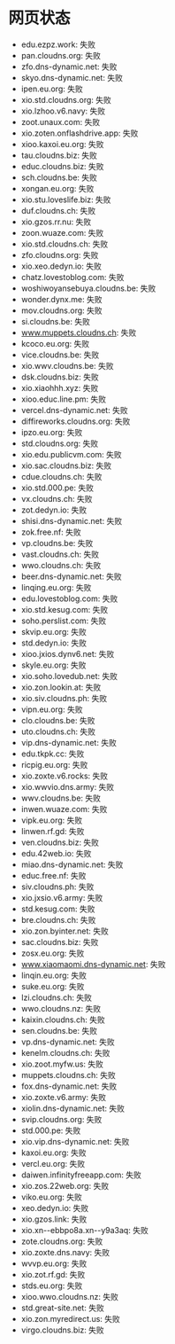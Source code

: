 # 网页状态
- edu.ezpz.work: 失败
- pan.cloudns.org: 失败
- zfo.dns-dynamic.net: 失败
- skyo.dns-dynamic.net: 失败
- ipen.eu.org: 失败
- xio.std.cloudns.org: 失败
- xio.lzhoo.v6.navy: 失败
- zoot.unaux.com: 失败
- xio.zoten.onflashdrive.app: 失败
- xioo.kaxoi.eu.org: 失败
- tau.cloudns.biz: 失败
- educ.cloudns.biz: 失败
- sch.cloudns.be: 失败
- xongan.eu.org: 失败
- xio.stu.loveslife.biz: 失败
- duf.cloudns.ch: 失败
- xio.gzos.rr.nu: 失败
- zoon.wuaze.com: 失败
- xio.std.cloudns.ch: 失败
- zfo.cloudns.org: 失败
- xio.xeo.dedyn.io: 失败
- chatz.lovestoblog.com: 失败
- woshiwoyansebuya.cloudns.be: 失败
- wonder.dynx.me: 失败
- mov.cloudns.org: 失败
- si.cloudns.be: 失败
- www.muppets.cloudns.ch: 失败
- kcoco.eu.org: 失败
- vice.cloudns.be: 失败
- xio.wwv.cloudns.be: 失败
- dsk.cloudns.biz: 失败
- xio.xiaohhh.xyz: 失败
- xioo.educ.line.pm: 失败
- vercel.dns-dynamic.net: 失败
- diffireworks.cloudns.org: 失败
- ipzo.eu.org: 失败
- std.cloudns.org: 失败
- xio.edu.publicvm.com: 失败
- xio.sac.cloudns.biz: 失败
- cdue.cloudns.ch: 失败
- xio.std.000.pe: 失败
- vx.cloudns.ch: 失败
- zot.dedyn.io: 失败
- shisi.dns-dynamic.net: 失败
- zok.free.nf: 失败
- vp.cloudns.be: 失败
- vast.cloudns.ch: 失败
- wwo.cloudns.ch: 失败
- beer.dns-dynamic.net: 失败
- linqing.eu.org: 失败
- edu.lovestoblog.com: 失败
- xio.std.kesug.com: 失败
- soho.perslist.com: 失败
- skvip.eu.org: 失败
- std.dedyn.io: 失败
- xioo.jxios.dynv6.net: 失败
- skyle.eu.org: 失败
- xio.soho.lovedub.net: 失败
- xio.zon.lookin.at: 失败
- xio.siv.cloudns.ph: 失败
- vipn.eu.org: 失败
- clo.cloudns.be: 失败
- uto.cloudns.ch: 失败
- vip.dns-dynamic.net: 失败
- edu.tkpk.cc: 失败
- ricpig.eu.org: 失败
- xio.zoxte.v6.rocks: 失败
- xio.wwvio.dns.army: 失败
- wwv.cloudns.be: 失败
- inwen.wuaze.com: 失败
- vipk.eu.org: 失败
- linwen.rf.gd: 失败
- ven.cloudns.biz: 失败
- edu.42web.io: 失败
- miao.dns-dynamic.net: 失败
- educ.free.nf: 失败
- siv.cloudns.ph: 失败
- xio.jxsio.v6.army: 失败
- std.kesug.com: 失败
- bre.cloudns.ch: 失败
- xio.zon.byinter.net: 失败
- sac.cloudns.biz: 失败
- zosx.eu.org: 失败
- www.xiaomaomi.dns-dynamic.net: 失败
- linqin.eu.org: 失败
- suke.eu.org: 失败
- lzi.cloudns.ch: 失败
- wwo.cloudns.nz: 失败
- kaixin.cloudns.ch: 失败
- sen.cloudns.be: 失败
- vp.dns-dynamic.net: 失败
- kenelm.cloudns.ch: 失败
- xio.zoot.myfw.us: 失败
- muppets.cloudns.ch: 失败
- fox.dns-dynamic.net: 失败
- xio.zoxte.v6.army: 失败
- xiolin.dns-dynamic.net: 失败
- svip.cloudns.org: 失败
- std.000.pe: 失败
- xio.vip.dns-dynamic.net: 失败
- kaxoi.eu.org: 失败
- vercl.eu.org: 失败
- daiwen.infinityfreeapp.com: 失败
- xio.zos.22web.org: 失败
- viko.eu.org: 失败
- xeo.dedyn.io: 失败
- xio.gzos.link: 失败
- xio.xn--ebbpo8a.xn--y9a3aq: 失败
- zote.cloudns.org: 失败
- xio.zoxte.dns.navy: 失败
- wvvp.eu.org: 失败
- xio.zot.rf.gd: 失败
- stds.eu.org: 失败
- xioo.wwo.cloudns.nz: 失败
- std.great-site.net: 失败
- xio.zon.myredirect.us: 失败
- virgo.cloudns.biz: 失败
